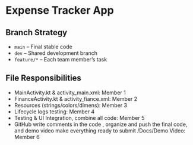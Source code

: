 # Expense Tracker App

## Branch Strategy

- `main` – Final stable code
- `dev` – Shared development branch
- `feature/*` – Each team member’s task


## File Responsibilities
- MainActivity.kt & activity_main.xml: Member 1
- FinanceActivity.kt & activity_fiance.xml: Member 2
- Resources (strings/colors/dimens): Member 3
- Lifecycle logs testing: Member 4
- Testing & UI Integration, combine all code: Member 5
- GitHub write comments in the code , organize and push the final  code, and demo video make everything ready to submit /Docs/Demo Video: Member 6
